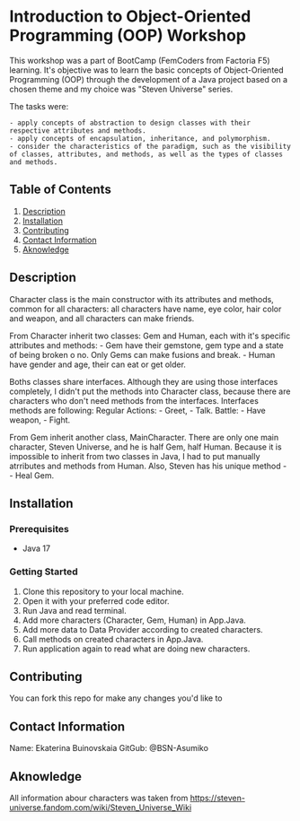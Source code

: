 # Introduction to Object-Oriented Programming (OOP) Workshop

This workshop was a part of BootCamp (FemCoders from Factoria F5) learning. It's objective was to learn the basic concepts of Object-Oriented Programming (OOP)  through the development of a Java project based on a chosen theme and my choice was "Steven Universe" series.

The tasks were:

    - apply concepts of abstraction to design classes with their respective attributes and methods.
    - apply concepts of encapsulation, inheritance, and polymorphism.
    - consider the characteristics of the paradigm, such as the visibility of classes, attributes, and methods, as well as the types of classes and methods.

## Table of Contents

1. [Description](#description)
2. [Installation](#installation)
3. [Contributing](#contributing)
4. [Contact Information](#contact-information)
5. [Aknowledge](#aknowledge)

## Description

Character class is the  main constructor with its attributes and methods, common for all characters: all characters have name, eye color, hair color and weapon, and all characters can make friends.

 From Character inherit two classes: Gem and Human, each with it's specific attributes and methods:
    - Gem have their gemstone, gem type and a state of being broken o no. Only Gems can make fusions and break.
    - Human have gender and age, their can eat or get older.

Boths classes share interfaces. Although they are using those interfaces completely, I didn't put the methods into Character class, because there are characters who don't need methods from the interfaces.
    Interfaces methods are following:
        Regular Actions: 
            - Greet,
            - Talk.
        Battle: 
            - Have weapon,
            - Fight.

From Gem inherit another class, MainCharacter. There are only one main character, Steven Universe, and he is half Gem, half Human. Because it is impossible to inherit from two classes in Java, I had to put manually atrributes and methods from Human. Also, Steven has his unique method - 
    - Heal Gem.


## Installation

### Prerequisites

- Java 17 

### Getting Started

1. Clone this repository to your local machine.
2. Open it with your preferred code editor.
3. Run Java and read terminal.
4. Add more characters (Character, Gem, Human) in App.Java.
5. Add more data to Data Provider according to created characters.
6. Call methods on created characters in App.Java.
7. Run application again to read what are doing new characters.


## Contributing

You can fork this repo for make any changes you'd like to

## Contact Information

Name: Ekaterina Buinovskaia
GitGub: @BSN-Asumiko

## Aknowledge

All information abour characters was taken from https://steven-universe.fandom.com/wiki/Steven_Universe_Wiki



